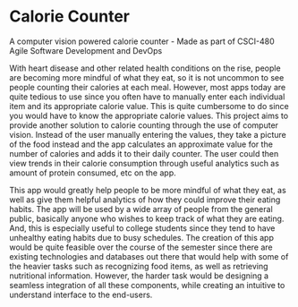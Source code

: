 # Calorie Counter
A computer vision powered calorie counter - Made as part of CSCI-480 Agile Software Development and DevOps

With heart disease and other related health conditions on the rise, people are becoming more mindful of what they eat, so it is not uncommon to see people counting their calories at each meal. However, most apps today are quite tedious to use since you often have to manually enter each individual item and its appropriate calorie value. This is quite cumbersome to do since you would have to know the appropriate calorie values. This project aims to provide another solution to calorie counting through the use of computer vision. Instead of the user manually entering the values, they take a picture of the food instead and the app calculates an approximate value for the number of calories and adds it to their daily counter. The user could then view trends in their calorie consumption through useful analytics such as amount of protein consumed, etc on the app.

This app would greatly help people to be more mindful of what they eat, as well as give them helpful analytics of how they could improve their eating habits. The app will be used by a wide array of people from the general public, basically anyone who wishes to keep track of what they are eating. And, this is especially useful to college students since they tend to have unhealthy eating habits due to busy schedules. The creation of this app would be quite feasible over the course of the semester since there are existing technologies and databases out there that would help with some of the heavier tasks such as recognizing food items, as well as retrieving nutritional information. However, the harder task would be designing a seamless integration of all these components, while creating an intuitive to understand interface to the end-users.


